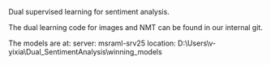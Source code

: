 Dual supervised learning for sentiment analysis.

The dual learning code for images and NMT can be found in our internal git.

The models are at:
  server: msraml-srv25
  location: D:\Users\v-yixia\Dual_SentimentAnalysis\winning_models
